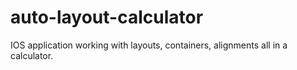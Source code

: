 # auto-layout-calculator
IOS application working with layouts, containers, alignments all in a calculator.
